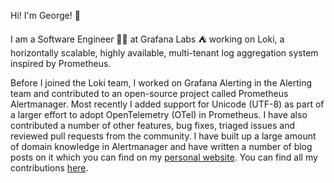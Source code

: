 Hi! I'm George! 👋

I am a Software Engineer 👨‍💻 at Grafana Labs ⛺️ working on Loki, a horizontally scalable, highly available, multi-tenant log aggregation system inspired by Prometheus.

Before I joined the Loki team, I worked on Grafana Alerting in the Alerting team and contributed to an open-source project called Prometheus Alertmanager. Most recently I added support for Unicode (UTF-8) as part of a larger effort to adopt OpenTelemetry (OTel) in Prometheus. I have also contributed a number of other features, bug fixes, triaged issues and reviewed pull requests from the community. I have built up a large amount of domain knowledge in Alertmanager and have written a number of blog posts on it which you can find on my [personal website](https://www.grobinson.net). You can find all my contributions [here](https://github.com/prometheus/alertmanager/pulls?q=is%3Apr+author%3Agrobinson-grafana+).
